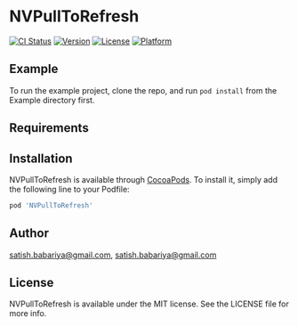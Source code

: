 # NVPullToRefresh

[![CI Status](http://img.shields.io/travis/satish.babariya@gmail.com/NVPullToRefresh.svg?style=flat)](https://travis-ci.org/satish.babariya@gmail.com/NVPullToRefresh)
[![Version](https://img.shields.io/cocoapods/v/NVPullToRefresh.svg?style=flat)](http://cocoapods.org/pods/NVPullToRefresh)
[![License](https://img.shields.io/cocoapods/l/NVPullToRefresh.svg?style=flat)](http://cocoapods.org/pods/NVPullToRefresh)
[![Platform](https://img.shields.io/cocoapods/p/NVPullToRefresh.svg?style=flat)](http://cocoapods.org/pods/NVPullToRefresh)

## Example

To run the example project, clone the repo, and run `pod install` from the Example directory first.

## Requirements

## Installation

NVPullToRefresh is available through [CocoaPods](http://cocoapods.org). To install
it, simply add the following line to your Podfile:

```ruby
pod 'NVPullToRefresh'
```

## Author

satish.babariya@gmail.com, satish.babariya@gmail.com

## License

NVPullToRefresh is available under the MIT license. See the LICENSE file for more info.
